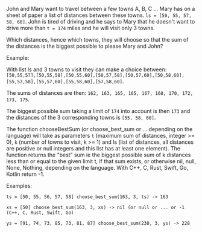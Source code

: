 John and Mary want to travel between a few towns A, B, C ... Mary has on a sheet of paper a list of distances between these towns. `ls = [50, 55, 57, 58, 60]`. John is tired of driving and he says to Mary that he doesn't want to drive more than `t = 174` miles and he will visit only 3 towns.

Which distances, hence which towns, they will choose so that the sum of the distances is the biggest possible to please Mary and John?

Example:

With list ls and 3 towns to visit they can make a choice between: `[50,55,57],[50,55,58],[50,55,60],[50,57,58],[50,57,60],[50,58,60],[55,57,58],[55,57,60],[55,58,60],[57,58,60]`.

The sums of distances are then: `162, 163, 165, 165, 167, 168, 170, 172, 173, 175`.

The biggest possible sum taking a limit of `174` into account is then `173` and the distances of the 3 corresponding towns is `[55, 58, 60]`.

The function chooseBestSum (or choose_best_sum or ... depending on the language) will take as parameters `t` (maximum sum of distances, integer >= 0), `k` (number of towns to visit, k >= 1) and ls (list of distances, all distances are positive or null integers and this list has at least one element). The function returns the "best" sum ie the biggest possible sum of k distances less than or equal to the given limit t, if that sum exists, or otherwise nil, null, None, Nothing, depending on the language. With C++, C, Rust, Swift, Go, Kotlin return -1.

Examples:

`ts = [50, 55, 56, 57, 58] choose_best_sum(163, 3, ts) -> 163`

`xs = [50] choose_best_sum(163, 3, xs) -> nil (or null or ... or -1 (C++, C, Rust, Swift, Go)`

`ys = [91, 74, 73, 85, 73, 81, 87] choose_best_sum(230, 3, ys) -> 228`
